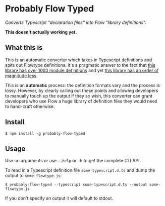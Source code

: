 # Probably Flow Typed
*Converts Typescript "declaration files" into Flow "library definitions".*

**This doesn't actually working yet.**

## What this is
This is an automatic converter which takes in Typescript definitions and spits out Flowtype definitions. It's a pragmatic answer to the fact that [this library has over 1000 module definitions](https://github.com/DefinitelyTyped/DefinitelyTyped) and yet [this library has an order of magnitude less](https://github.com/flowtype/flow-typed).

This is an **automatic** process: the definition formats vary and the process is lossy. However, by clearly calling out these points and allowing developers to manually touch up the output if they so wish, this converter can grant developers who use Flow a huge library of definition files they would need to hand-craft otherwise.

## Install

```
$ npm install -g probably-flow-typed
```


## Usage

Use no arguments or use `--help` or `-h` to get the complete CLI API.

To read in a Typescript definition file `some-typescript.d.ts` and dump the output to `some-flowtype.js`:
```
$ probably-flow-typed --typescript some-typescript.d.ts --output some-flowtype.js
```
If you don't specify an output it will default to stdout.

